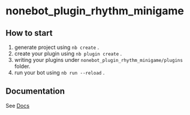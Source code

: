 # nonebot_plugin_rhythm_minigame

## How to start

1. generate project using `nb create` .
2. create your plugin using `nb plugin create` .
3. writing your plugins under `nonebot_plugin_rhythm_minigame/plugins` folder.
4. run your bot using `nb run --reload` .

## Documentation

See [Docs](https://nonebot.dev/)
